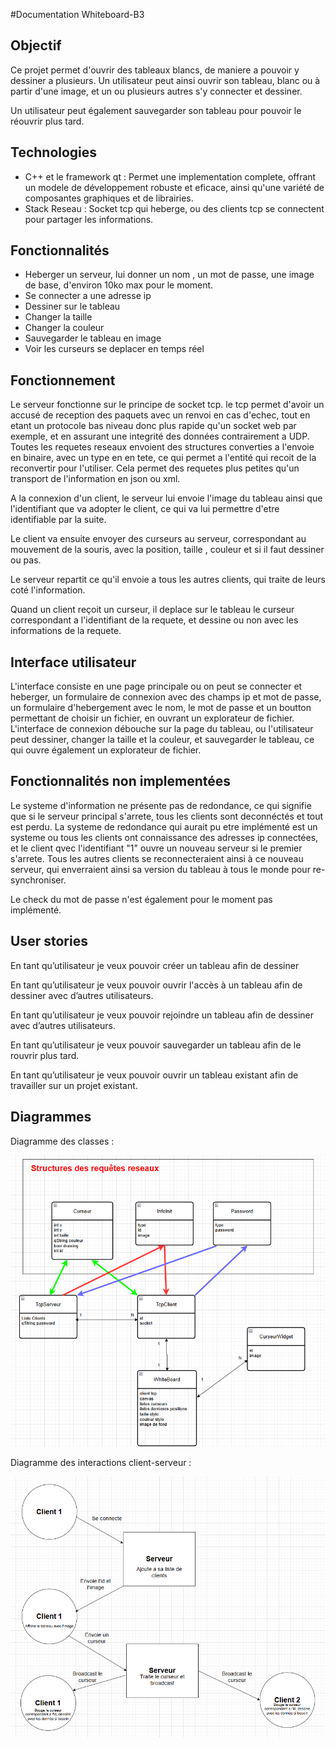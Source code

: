 #Documentation Whiteboard-B3


## Objectif
Ce projet permet d'ouvrir des tableaux blancs, de maniere a pouvoir y dessiner a plusieurs.
Un utilisateur peut ainsi ouvrir son tableau, blanc ou à partir d'une image, et un ou plusieurs autres s'y connecter et dessiner.

Un utilisateur peut également sauvegarder son tableau pour pouvoir le réouvrir plus tard.

## Technologies

- C++ et le framework qt : Permet une implementation complete, offrant un modele de développement robuste et eficace, ainsi qu'une variété de composantes graphiques et de librairies.
- Stack Reseau : Socket tcp qui heberge, ou des clients tcp se connectent pour partager les informations.

## Fonctionnalités

- Heberger un serveur, lui donner un nom , un mot de passe, une image de base, d'environ 10ko max pour le moment.
- Se connecter a une adresse ip
- Dessiner sur le tableau
- Changer la taille
- Changer la couleur
- Sauvegarder le tableau en image
- Voir les curseurs se deplacer en temps réel


## Fonctionnement

Le serveur fonctionne sur le principe de socket tcp. le tcp permet d'avoir un accusé de reception des paquets avec un renvoi en cas d'echec, tout en etant un protocole bas niveau donc plus rapide qu'un socket web par exemple, et en assurant une integrité des données contrairement a UDP.
Toutes les requetes reseaux envoient des structures converties a l'envoie en binaire, avec un type en en tete, ce qui permet a l'entité qui recoit de la reconvertir pour l'utiliser. Cela permet des requetes plus petites qu'un transport de l'information en json ou xml.


A la connexion d'un client, le serveur lui envoie l'image du tableau ainsi que l'identifiant que va adopter le client, ce qui va lui permettre d'etre identifiable par la suite.

Le client va ensuite envoyer des curseurs au serveur, correspondant au mouvement de la souris, avec la position, taille , couleur et si il faut dessiner ou pas.

Le serveur repartit ce qu'il envoie a tous les autres clients, qui traite de leurs coté l'information.

Quand un client reçoit un curseur, il deplace sur le tableau  le curseur correspondant a l'identifiant de la requete, et dessine ou non avec les informations de la requete.

## Interface utilisateur

L'interface consiste en une page principale ou on peut se connecter et heberger, un formulaire de connexion avec des champs ip et mot de passe, un formulaire d'hebergement avec le nom, le mot de passe et un boutton permettant de choisir un fichier, en ouvrant un explorateur de fichier.
L'interface de connexion débouche sur la page du tableau, ou l'utilisateur peut dessiner, changer la taille et la couleur, et sauvegarder le tableau, ce qui ouvre également un explorateur de fichier.

## Fonctionnalités non implementées

Le systeme d'information ne présente pas de redondance, ce qui signifie que si le serveur principal s'arrete, tous les clients sont deconnéctés et tout est perdu. La systeme de redondance qui aurait pu etre implémenté est un systeme ou tous les clients ont connaissance des adresses ip connectées, et le client qvec l'identifiant "1" ouvre un nouveau serveur si le premier s'arrete. Tous les autres clients se reconnecteraient ainsi à ce nouveau serveur, qui enverraient ainsi sa version du tableau à tous le monde pour re-synchroniser.

Le check du mot de passe n'est également pour le moment pas implémenté.

## User stories

En tant qu’utilisateur je veux pouvoir créer un tableau afin de dessiner

En tant qu’utilisateur je veux pouvoir ouvrir l'accès à un tableau afin de dessiner avec d’autres utilisateurs.

En tant qu’utilisateur je veux pouvoir rejoindre un tableau afin de dessiner avec d’autres utilisateurs.

En tant qu’utilisateur je veux pouvoir sauvegarder un tableau afin de le rouvrir plus tard.

En tant qu’utilisateur je veux pouvoir ouvrir un tableau existant afin de travailler sur un projet existant.

## Diagrammes 

Diagramme des classes :

![image diagramme classe](https://github.com/BertaudNathan/Whiteboard-B3/blob/main/documentation/diagramme-classes.png?raw=true)


Diagramme des interactions client-serveur :

![image diagramme classe](https://github.com/BertaudNathan/Whiteboard-B3/blob/main/documentation/interactions.png?raw=true)




